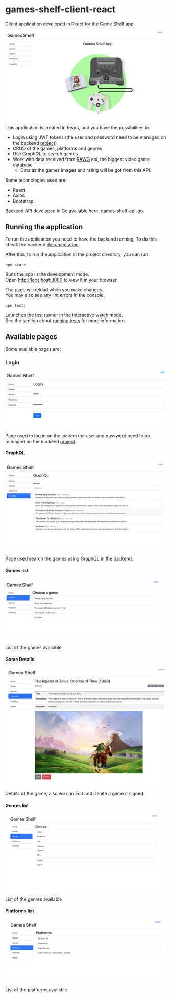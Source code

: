 # games-shelf-client-react

Client application developed in React for the Game Shelf app.

![](doc/images/home.png)

This application is created in React, and you have the possibilities to:

- Login using JWT tokens (the user and password need to be managed on the backend
  [project](https://github.com/coderade/games-shelf-api-go))
- CRUD of the games, platforms and genres
- Use GraphQL to search games
- Work with data received from [RAWG](https://rawg.io/) api, the biggest video game database 
  - Data as the games images and rating will be got from this API.

Some technologies used are:

- React
- Axios
- Bootstrap

Backend API developed in Go available here: [games-shelf-api-go](https://github.com/coderade/games-shelf-api-go).

## Running the application

To run the application you need to have the backend running, To do this check the backend 
[documentation](https://github.com/coderade/games-shelf-api-go).

After this, to run the application in the project directory, you can run:

`npm start`:

Runs the app in the development mode.\
Open [http://localhost:3000](http://localhost:3000) to view it in your browser.

The page will reload when you make changes.\
You may also see any lint errors in the console.

`npm test`:

Launches the test runner in the interactive watch mode.\
See the section about [running tests](https://facebook.github.io/create-react-app/docs/running-tests) for more information.


## Available pages

Some available pages are:

### Login
![](doc/images/login.png)

Page used to log in on the system the user and password need to be managed on the backend
[project](https://github.com/coderade/games-shelf-api-go).

#### GraphQL 
![](doc/images/graphql.png)

Page used search the games using GraphQL in the backend.

#### Games list
![](doc/images/games-list.png)

List of the games available 

#### Game Details
![](doc/images/game-details.png)

Details of the game, also we can Edit and Delete a game if signed.

#### Genres list
![](doc/images/genres-list.png)

List of the genres available 


#### Platforms list
![](doc/images/platforms-list.png)

List of the platforms available 